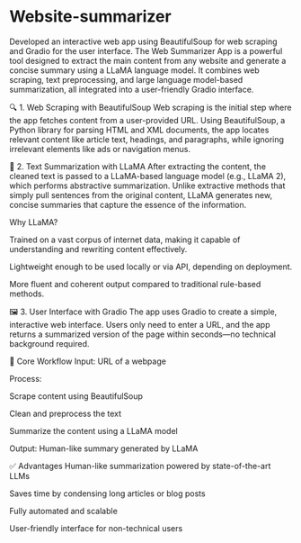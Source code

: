 # Website-summarizer
Developed an interactive web app using BeautifulSoup for web scraping and Gradio for the user interface.
The Web Summarizer App is a powerful tool designed to extract the main content from any website and generate a concise summary using a LLaMA language model. It combines web scraping, text preprocessing, and large language model-based summarization, all integrated into a user-friendly Gradio interface.

🔍 1. Web Scraping with BeautifulSoup
Web scraping is the initial step where the app fetches content from a user-provided URL. Using BeautifulSoup, a Python library for parsing HTML and XML documents, the app locates relevant content like article text, headings, and paragraphs, while ignoring irrelevant elements like ads or navigation menus.

🧠 2. Text Summarization with LLaMA
After extracting the content, the cleaned text is passed to a LLaMA-based language model (e.g., LLaMA 2), which performs abstractive summarization. Unlike extractive methods that simply pull sentences from the original content, LLaMA generates new, concise summaries that capture the essence of the information.

Why LLaMA?

Trained on a vast corpus of internet data, making it capable of understanding and rewriting content effectively.

Lightweight enough to be used locally or via API, depending on deployment.

More fluent and coherent output compared to traditional rule-based methods.

🖼️ 3. User Interface with Gradio
The app uses Gradio to create a simple, interactive web interface. Users only need to enter a URL, and the app returns a summarized version of the page within seconds—no technical background required.

🧩 Core Workflow
Input: URL of a webpage

Process:

Scrape content using BeautifulSoup

Clean and preprocess the text

Summarize the content using a LLaMA model

Output: Human-like summary generated by LLaMA

✅ Advantages
Human-like summarization powered by state-of-the-art LLMs

Saves time by condensing long articles or blog posts

Fully automated and scalable

User-friendly interface for non-technical users


